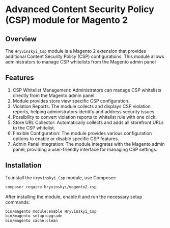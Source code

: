 # Advanced Content Security Policy (CSP) module for Magento 2

## Overview

The `Hryvinskyi_Csp` module is a Magento 2 extension that provides additional Content Security Policy (CSP) configurations.
This module allows administrators to manage CSP whitelists from the Magento admin panel 

## Features
 1. CSP Whitelist Management: Administrators can manage CSP whitelists directly from the Magento admin panel.
 2. Module provides store view specific CSP configuration.
 3. Violation Reports: The module collects and displays CSP violation reports, helping administrators identify and address security issues.
 4. Possibility to convert violation reports to whitelist rule with one click. 
 5. Store URL Collector: Automatically collects and adds all storefront URLs to the CSP whitelist. 
 6. Flexible Configuration: The module provides various configuration options to enable or disable specific CSP features. 
 7. Admin Panel Integration: The module integrates with the Magento admin panel, providing a user-friendly interface for managing CSP settings.

## Installation

To install the `Hryvinskyi_Csp` module, use Composer:

```sh
composer require hryvinskyi/magento2-csp
```

After installing the module, enable it and run the necessary setup commands:

```sh
bin/magento module:enable Hryvinskyi_Csp
bin/magento setup:upgrade
bin/magento cache:clean
```

